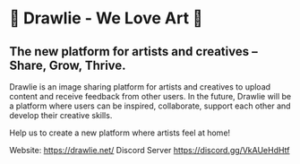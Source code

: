 # 🌺 Drawlie - We Love Art 🌺
## The new platform for artists and creatives – Share, Grow, Thrive.
Drawlie is an image sharing platform for artists and creatives to upload content and receive feedback from other users. In the future, Drawlie will be a platform where users can be inspired, collaborate, support each other and develop their creative skills.

Help us to create a new platform where artists feel at home!

Website: https://drawlie.net/
Discord Server https://discord.gg/VkAUeHdHtf 
